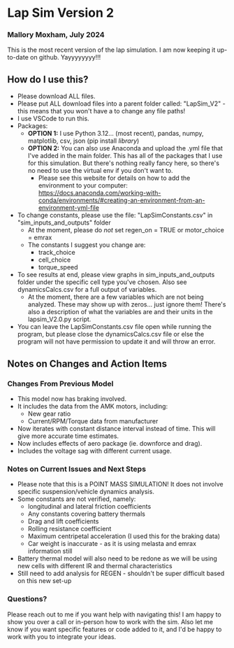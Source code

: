 # Lap Sim Version 2
### Mallory Moxham, July 2024

This is the most recent version of the lap simulation. I am now keeping it up-to-date on github. Yayyyyyyyy!!!

## How do I use this?
* Please download ALL files.
* Please put ALL download files into a parent folder called: "LapSim_V2" - this means that you won't have a to change any file paths!
* I use VSCode to run this.
* Packages:
    * **OPTION 1:** I use Python 3.12... (most recent), pandas, numpy, matplotlib, csv, json (pip install *library*)
    * **OPTION 2:** You can also use Anaconda and upload the .yml file that I've added in the main folder. This has all of the packages that I use for this simulation. But there's nothing really fancy here, so there's no need to use the virtual env if you don't want to.
        * Please see this website for details on how to add the environment to your computer: https://docs.anaconda.com/working-with-conda/environments/#creating-an-environment-from-an-environment-yml-file 
* To change constants, please use the file: "LapSimConstants.csv" in "sim_inputs_and_outputs" folder
    * At the moment, please do *not* set regen_on = TRUE or motor_choice = emrax
    * The constants I suggest you change are:
        * track_choice
        * cell_choice
        * torque_speed
* To see results at end, please view graphs in sim_inputs_and_outputs folder under the specific cell type you've chosen. Also see dynamicsCalcs.csv for a full output of variables.
    * At the moment, there are a few variables which are not being analyzed. These may show up with zeros... just ignore them! There's also a description of what the variables are and their units in the lapsim_V2.0.py script.
* You can leave the LapSimConstants.csv file open while running the program, but please close the dynamicsCalcs.csv file or else the program will not have permission to update it and will throw an error.

## Notes on Changes and Action Items
### Changes From Previous Model
* This model now has braking involved.
* It includes the data from the AMK motors, including:
    * New gear ratio
    * Current/RPM/Torque data from manufacturer
* Now iterates with constant distance interval instead of time. This will give more accurate time estimates.
* Now includes effects of aero package (ie. downforce and drag).
* Includes the voltage sag with different current usage.

### Notes on Current Issues and Next Steps
* Please note that this is a POINT MASS SIMULATION! It does not involve specific suspension/vehicle dynamics analysis.
* Some constants are not verified, namely:
    * longitudinal and lateral friction coefficients
    * Any constants covering battery thermals
    * Drag and lift coefficients
    * Rolling resistance coefficient
    * Maximum centripetal acceleration (I used this for the braking data)
    * Car weight is inaccurate - as it is using melasta and emrax information still
* Battery thermal model will also need to be redone as we will be using new cells with different IR and thermal characteristics
* Still need to add analysis for REGEN - shouldn't be super difficult based on this new set-up

### Questions?
Please reach out to me if you want help with navigating this! I am happy to show you over a call or in-person how to work with the sim. Also let me know if you want specific features or code added to it, and I'd be happy to work with you to integrate your ideas.